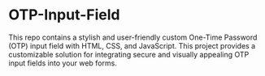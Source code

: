 # OTP-Input-Field
This repo contains a stylish and user-friendly custom One-Time Password (OTP) input field with HTML, CSS, and JavaScript. This project provides a customizable solution for integrating secure and visually appealing OTP input fields into your web forms.
